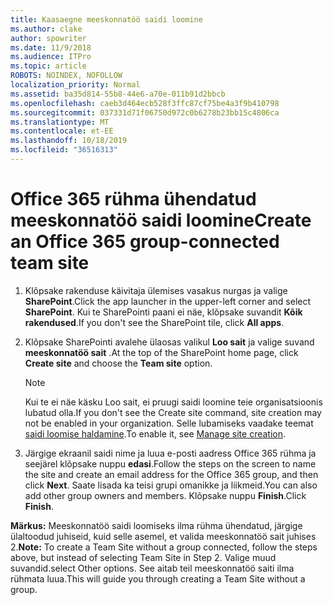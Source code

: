 ```yaml
---
title: Kaasaegne meeskonnatöö saidi loomine
ms.author: clake
author: spowriter
ms.date: 11/9/2018
ms.audience: ITPro
ms.topic: article
ROBOTS: NOINDEX, NOFOLLOW
localization_priority: Normal
ms.assetid: ba35d814-55b8-44e6-a70e-011b91d2bbcb
ms.openlocfilehash: caeb3d464ecb528f3ffc87cf75be4a3f9b410798
ms.sourcegitcommit: 037331d71f06750d972c0b6278b23bb15c4806ca
ms.translationtype: MT
ms.contentlocale: et-EE
ms.lasthandoff: 10/18/2019
ms.locfileid: "36516313"
---
```

# <a name="create-an-office-365-group-connected-team-site"></a><span data-ttu-id="3a866-102">Office 365 rühma ühendatud meeskonnatöö saidi loomine</span><span class="sxs-lookup"><span data-stu-id="3a866-102">Create an Office 365 group-connected team site</span></span>

1. <span data-ttu-id="3a866-103">Klõpsake rakenduse käivitaja ülemises vasakus nurgas ja valige **SharePoint**.</span><span class="sxs-lookup"><span data-stu-id="3a866-103">Click the app launcher in the upper-left corner and select **SharePoint**.</span></span> <span data-ttu-id="3a866-104">Kui te SharePointi paani ei näe, klõpsake suvandit **Kõik rakendused**.</span><span class="sxs-lookup"><span data-stu-id="3a866-104">If you don't see the SharePoint tile, click **All apps**.</span></span>
    
2. <span data-ttu-id="3a866-105">Klõpsake SharePointi avalehe ülaosas valikul **Loo sait** ja valige suvand **meeskonnatöö sait** .</span><span class="sxs-lookup"><span data-stu-id="3a866-105">At the top of the SharePoint home page, click **Create site** and choose the **Team site** option.</span></span> 
    
    > [!NOTE]
    > <span data-ttu-id="3a866-106">Kui te ei näe käsku Loo sait, ei pruugi saidi loomine teie organisatsioonis lubatud olla.</span><span class="sxs-lookup"><span data-stu-id="3a866-106">If you don't see the Create site command, site creation may not be enabled in your organization.</span></span> <span data-ttu-id="3a866-107">Selle lubamiseks vaadake teemat [saidi loomise haldamine](https://go.microsoft.com/fwlink/?linkid=2009644).</span><span class="sxs-lookup"><span data-stu-id="3a866-107">To enable it, see [Manage site creation](https://go.microsoft.com/fwlink/?linkid=2009644).</span></span> 
  
3. <span data-ttu-id="3a866-108">Järgige ekraanil saidi nime ja luua e-posti aadress Office 365 rühma ja seejärel klõpsake nuppu **edasi**.</span><span class="sxs-lookup"><span data-stu-id="3a866-108">Follow the steps on the screen to name the site and create an email address for the Office 365 group, and then click **Next**.</span></span> <span data-ttu-id="3a866-109">Saate lisada ka teisi grupi omanikke ja liikmeid.</span><span class="sxs-lookup"><span data-stu-id="3a866-109">You can also add other group owners and members.</span></span> <span data-ttu-id="3a866-110">Klõpsake nuppu **Finish**.</span><span class="sxs-lookup"><span data-stu-id="3a866-110">Click **Finish**.</span></span>
  
 <span data-ttu-id="3a866-111">**Märkus:** Meeskonnatöö saidi loomiseks ilma rühma ühendatud, järgige ülaltoodud juhiseid, kuid selle asemel, et valida meeskonnatöö sait juhises 2.</span><span class="sxs-lookup"><span data-stu-id="3a866-111">**Note:** To create a Team Site without a group connected, follow the steps above, but instead of selecting Team Site in Step 2.</span></span> <span data-ttu-id="3a866-112">Valige muud suvandid.</span><span class="sxs-lookup"><span data-stu-id="3a866-112">select Other options.</span></span> <span data-ttu-id="3a866-113">See aitab teil meeskonnatöö saiti ilma rühmata luua.</span><span class="sxs-lookup"><span data-stu-id="3a866-113">This will guide you through creating a Team Site without a group.</span></span> 
    


